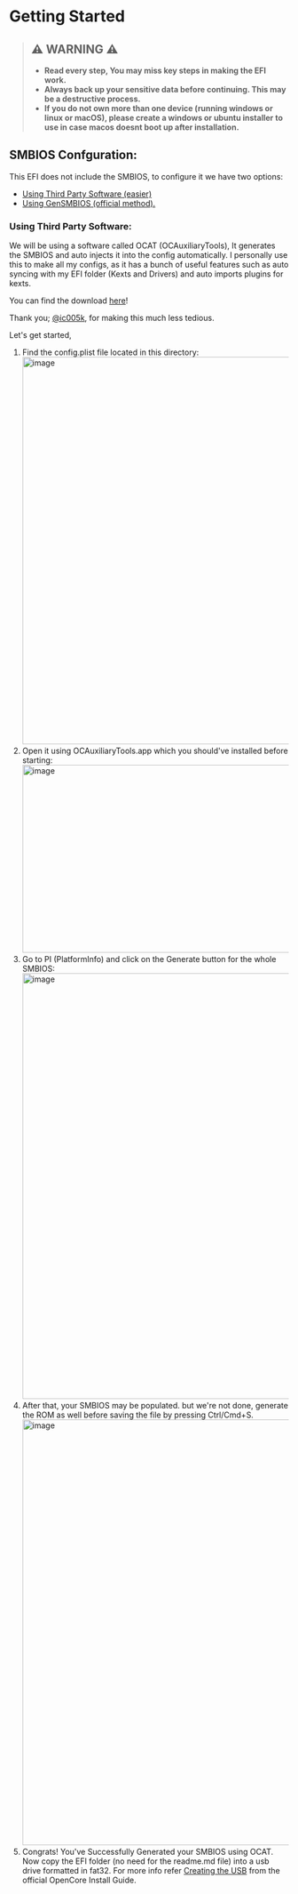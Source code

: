 # Getting Started

> ## ⚠️ WARNING ⚠️
> 
> - **Read every step, You may miss key steps in making the EFI work.**
> - **Always back up your sensitive data before continuing. This may be a destructive process.**
> - **If you do not own more than one device (running windows or linux or macOS), please create a windows or ubuntu installer to use in case macos doesnt boot up after installation.**

## SMBIOS Confguration:

This EFI does not include the SMBIOS, to configure it we have two options:

- [Using Third Party Software (easier)](https://github.com/sxn4y/dell-latitude-7480-opencore-efi/edit/main/README.md#using-third-party-software)
- [Using GenSMBIOS (official method).](https://dortania.github.io/OpenCore-Install-Guide/config-laptop.plist/kaby-lake.html#platforminfo)

### Using Third Party Software:

We will be using a software called OCAT (OCAuxiliaryTools), It generates the SMBIOS and auto injects it into the config automatically. I personally use this to make all my configs, as it has a bunch of useful features such as auto syncing with my EFI folder (Kexts and Drivers) and auto imports plugins for kexts.

You can find the download [here](https://github.com/ic005k/OCAuxiliaryTools/releases)!

Thank you; [@ic005k](https://github.com/ic005k), for making this much less tedious.

Let's get started,
1. Find the config.plist file located in this directory:<img width="965" height="697" alt="image" src="https://github.com/user-attachments/assets/1ccefe40-4822-474a-ae65-39bd47b65da8" />
2. Open it using OCAuxiliaryTools.app which you should've installed before starting:<img width="634" height="338" alt="image" src="https://github.com/user-attachments/assets/092efa75-b655-4f28-85ed-0de48b4f25c1" />
3. Go to PI (PlatformInfo) and click on the Generate button for the whole SMBIOS:<img width="1164" height="766" alt="image" src="https://github.com/user-attachments/assets/30af06b4-9cec-481a-8d61-ae61323b8648" />
4. After that, your SMBIOS may be populated. but we're not done, generate the ROM as well before saving the file by pressing Ctrl/Cmd+S. <img width="1164" height="766" alt="image" src="https://github.com/user-attachments/assets/caab9397-dda8-4e1b-9603-7458a79fe565" />
5. Congrats! You've Successfully Generated your SMBIOS using OCAT. Now copy the EFI folder (no need for the readme.md file) into a usb drive formatted in fat32. For more info refer [Creating the USB](https://dortania.github.io/OpenCore-Install-Guide/installer-guide/) from the official OpenCore Install Guide.

